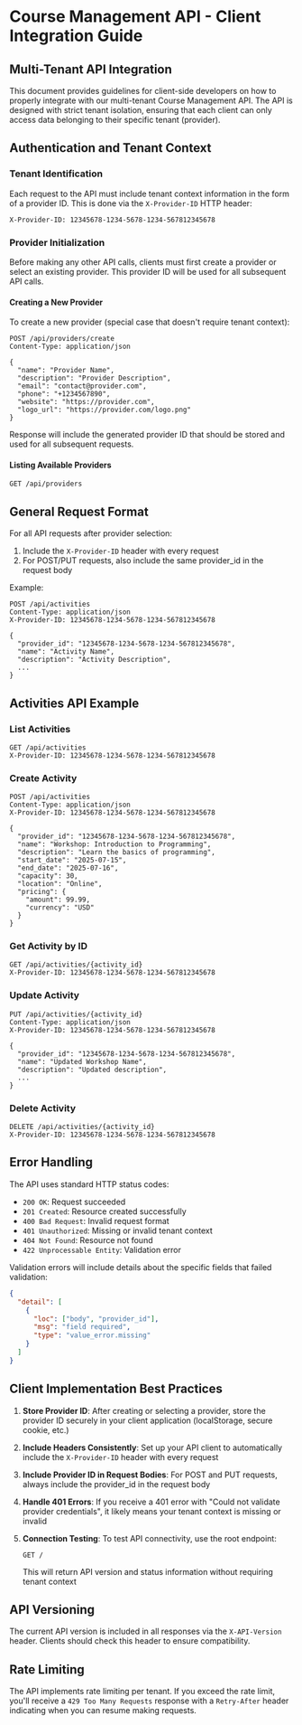 # Course Management API - Client Integration Guide

## Multi-Tenant API Integration

This document provides guidelines for client-side developers on how to properly integrate with our multi-tenant Course Management API. The API is designed with strict tenant isolation, ensuring that each client can only access data belonging to their specific tenant (provider).

## Authentication and Tenant Context

### Tenant Identification

Each request to the API must include tenant context information in the form of a provider ID. This is done via the `X-Provider-ID` HTTP header:

```
X-Provider-ID: 12345678-1234-5678-1234-567812345678
```

### Provider Initialization

Before making any other API calls, clients must first create a provider or select an existing provider. This provider ID will be used for all subsequent API calls.

#### Creating a New Provider

To create a new provider (special case that doesn't require tenant context):

```http
POST /api/providers/create
Content-Type: application/json

{
  "name": "Provider Name",
  "description": "Provider Description",
  "email": "contact@provider.com",
  "phone": "+1234567890",
  "website": "https://provider.com",
  "logo_url": "https://provider.com/logo.png"
}
```

Response will include the generated provider ID that should be stored and used for all subsequent requests.

#### Listing Available Providers

```http
GET /api/providers
```

## General Request Format

For all API requests after provider selection:

1. Include the `X-Provider-ID` header with every request
2. For POST/PUT requests, also include the same provider_id in the request body

Example:

```http
POST /api/activities
Content-Type: application/json
X-Provider-ID: 12345678-1234-5678-1234-567812345678

{
  "provider_id": "12345678-1234-5678-1234-567812345678",
  "name": "Activity Name",
  "description": "Activity Description",
  ...
}
```

## Activities API Example

### List Activities

```http
GET /api/activities
X-Provider-ID: 12345678-1234-5678-1234-567812345678
```

### Create Activity

```http
POST /api/activities
Content-Type: application/json
X-Provider-ID: 12345678-1234-5678-1234-567812345678

{
  "provider_id": "12345678-1234-5678-1234-567812345678",
  "name": "Workshop: Introduction to Programming",
  "description": "Learn the basics of programming",
  "start_date": "2025-07-15",
  "end_date": "2025-07-16",
  "capacity": 30,
  "location": "Online",
  "pricing": {
    "amount": 99.99,
    "currency": "USD"
  }
}
```

### Get Activity by ID

```http
GET /api/activities/{activity_id}
X-Provider-ID: 12345678-1234-5678-1234-567812345678
```

### Update Activity

```http
PUT /api/activities/{activity_id}
Content-Type: application/json
X-Provider-ID: 12345678-1234-5678-1234-567812345678

{
  "provider_id": "12345678-1234-5678-1234-567812345678",
  "name": "Updated Workshop Name",
  "description": "Updated description",
  ...
}
```

### Delete Activity

```http
DELETE /api/activities/{activity_id}
X-Provider-ID: 12345678-1234-5678-1234-567812345678
```

## Error Handling

The API uses standard HTTP status codes:

- `200 OK`: Request succeeded
- `201 Created`: Resource created successfully
- `400 Bad Request`: Invalid request format
- `401 Unauthorized`: Missing or invalid tenant context
- `404 Not Found`: Resource not found
- `422 Unprocessable Entity`: Validation error

Validation errors will include details about the specific fields that failed validation:

```json
{
  "detail": [
    {
      "loc": ["body", "provider_id"],
      "msg": "field required",
      "type": "value_error.missing"
    }
  ]
}
```

## Client Implementation Best Practices

1. **Store Provider ID**: After creating or selecting a provider, store the provider ID securely in your client application (localStorage, secure cookie, etc.)

2. **Include Headers Consistently**: Set up your API client to automatically include the `X-Provider-ID` header with every request

3. **Include Provider ID in Request Bodies**: For POST and PUT requests, always include the provider_id in the request body

4. **Handle 401 Errors**: If you receive a 401 error with "Could not validate provider credentials", it likely means your tenant context is missing or invalid

5. **Connection Testing**: To test API connectivity, use the root endpoint:

   ```http
   GET /
   ```

   This will return API version and status information without requiring tenant context

## API Versioning

The current API version is included in all responses via the `X-API-Version` header. Clients should check this header to ensure compatibility.

## Rate Limiting

The API implements rate limiting per tenant. If you exceed the rate limit, you'll receive a `429 Too Many Requests` response with a `Retry-After` header indicating when you can resume making requests.
